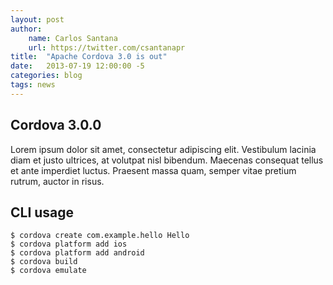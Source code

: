 ```yaml
---
layout: post
author:
    name: Carlos Santana
    url: https://twitter.com/csantanapr
title:  "Apache Cordova 3.0 is out"
date:   2013-07-19 12:00:00 -5
categories: blog
tags: news
---
```


Cordova 3.0.0
---

Lorem ipsum dolor sit amet, consectetur adipiscing elit. 
Vestibulum lacinia diam et justo ultrices, at volutpat nisl bibendum. 
Maecenas consequat tellus et ante imperdiet luctus. Praesent massa quam, 
semper vitae pretium rutrum, auctor in risus. 


CLI usage
---
    $ cordova create com.example.hello Hello
    $ cordova platform add ios
    $ cordova platform add android
    $ cordova build
    $ cordova emulate
